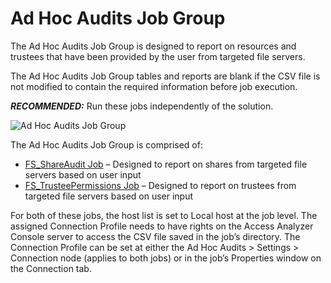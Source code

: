 # Ad Hoc Audits Job Group

The Ad Hoc Audits Job Group is designed to report on resources and trustees that have been provided
by the user from targeted file servers.

The Ad Hoc Audits Job Group tables and reports are blank if the CSV file is not modified to contain
the required information before job execution.

**_RECOMMENDED:_** Run these jobs independently of the solution.

![Ad Hoc Audits Job Group](/img/product_docs/accessanalyzer/admin/hostmanagement/jobstree.webp)

The Ad Hoc Audits Job Group is comprised of:

- [FS_ShareAudit Job](/docs/accessanalyzer/12.0/solutions/filesystem/adhocaudits/fs-shareaudit.md) – Designed to report on shares from targeted file servers
  based on user input
- [FS_TrusteePermissions Job](/docs/accessanalyzer/12.0/solutions/filesystem/adhocaudits/fs-trusteepermissions.md) – Designed to report on trustees from
  targeted file servers based on user input

For both of these jobs, the host list is set to Local host at the job level. The assigned Connection
Profile needs to have rights on the Access Analyzer Console server to access the CSV file saved in
the job’s directory. The Connection Profile can be set at either the Ad Hoc Audits > Settings >
Connection node (applies to both jobs) or in the job’s Properties window on the Connection tab.
